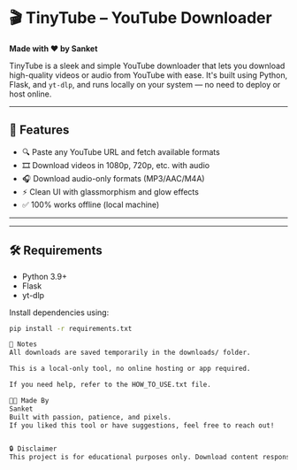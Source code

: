 # 🎬 TinyTube – YouTube Downloader  
**Made with ❤️ by Sanket**

TinyTube is a sleek and simple YouTube downloader that lets you download high-quality videos or audio from YouTube with ease. It's built using Python, Flask, and `yt-dlp`, and runs locally on your system — no need to deploy or host online.

---

## 🚀 Features
- 🔍 Paste any YouTube URL and fetch available formats
- 🎞️ Download videos in 1080p, 720p, etc. with audio
- 🎧 Download audio-only formats (MP3/AAC/M4A)
- ⚡ Clean UI with glassmorphism and glow effects
- ✅ 100% works offline (local machine)

---




---

## 🛠️ Requirements

- Python 3.9+
- Flask
- yt-dlp

Install dependencies using:

```bash
pip install -r requirements.txt

📌 Notes
All downloads are saved temporarily in the downloads/ folder.

This is a local-only tool, no online hosting or app required.

If you need help, refer to the HOW_TO_USE.txt file.

👨‍💻 Made By
Sanket
Built with passion, patience, and pixels.
If you liked this tool or have suggestions, feel free to reach out!


🔒 Disclaimer
This project is for educational purposes only. Download content responsibly and respect YouTube’s terms of service.
